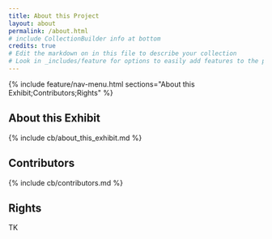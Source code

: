 ```yaml
---
title: About this Project
layout: about
permalink: /about.html
# include CollectionBuilder info at bottom
credits: true
# Edit the markdown on in this file to describe your collection
# Look in _includes/feature for options to easily add features to the page
---
```


<!---

banner image here {% include feature/jumbotron.html objectid="https://cdil.lib.uidaho.edu/images/palouse_sm.jpg" %} 

--> 

{% include feature/nav-menu.html sections="About this Exhibit;Contributors;Rights" %}

## About this Exhibit

<!-- this is the page about the exhibit -->
{% include cb/about_this_exhibit.md %} 

## Contributors

{% include cb/contributors.md %}

## Rights

TK